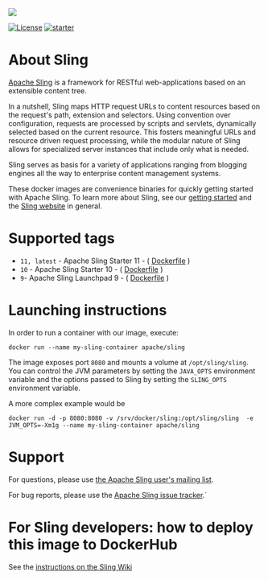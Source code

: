[<img src="https://sling.apache.org/res/logos/sling.png"/>](https://sling.apache.org)

 [![License](https://img.shields.io/badge/License-Apache%202.0-blue.svg)](https://www.apache.org/licenses/LICENSE-2.0) [![starter](https://sling.apache.org/badges/group-starter.svg)](https://github.com/apache/sling-aggregator/blob/master/docs/groups/starter.md)

About Sling
===

[Apache Sling](https://sling.apache.org) is a framework for RESTful web-applications based on an extensible content tree.

In a nutshell, Sling maps HTTP request URLs to content resources based on the request's path, extension and selectors. Using convention over configuration, requests are processed by scripts and servlets, dynamically selected based on the current resource. This fosters meaningful URLs and resource driven request processing, while the modular nature of Sling allows for specialized server instances that include only what is needed.

Sling serves as basis for a variety of applications ranging from blogging engines all the way to enterprise content management systems.

These docker images are convenience binaries for quickly getting started with Apache Sling. To learn more about Sling, see our [getting started](https://sling.apache.org/documentation/getting-started.html) and the [Sling website](https://sling.apache.org/) in general.


Supported tags
===

* `11, latest` - Apache Sling Starter 11 - ( [Dockerfile](https://github.com/apache/sling-org-apache-sling-starter-docker/blob/11/Dockerfile) )
* `10` - Apache Sling Starter 10 - ( [Dockerfile](https://github.com/apache/sling-org-apache-sling-starter-docker/blob/10/Dockerfile) )
* `9`- Apache Sling Launchpad 9 - ( [Dockerfile](https://github.com/apache/sling-org-apache-sling-starter-docker/blob/9/Dockerfile) )

Launching instructions
===

In order to run a container with our image, execute:

    docker run --name my-sling-container apache/sling

The image exposes port `8080` and mounts a volume at `/opt/sling/sling`. You can control the JVM parameters by setting the `JAVA_OPTS` environment variable and the options passed to Sling by setting the `SLING_OPTS` environment variable.

A more complex example would be

    docker run -d -p 8080:8080 -v /srv/docker/sling:/opt/sling/sling  -e JVM_OPTS=-Xm1g --name my-sling-container apache/sling
 

Support
===

For questions, please use [the Apache Sling user's mailing list](http://sling.apache.org/project-information.html#mailing-lists).

For bug reports, please use the [Apache Sling issue tracker](https://issues.apache.org/jira/browse/SLING).`

For Sling developers: how to deploy this image to DockerHub
====
See the [instructions on the Sling Wiki](https://cwiki.apache.org/confluence/display/SLING/Releasing+a+new+version+of+the+Sling+Starter#ReleasinganewversionoftheSlingStarter-DeploythedockerimageonDockerHub)
